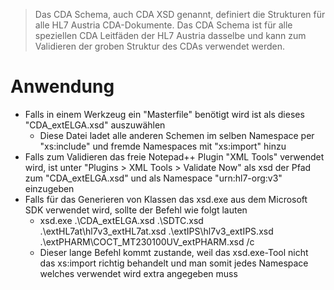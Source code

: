 > Das CDA Schema, auch CDA XSD genannt, definiert die Strukturen für alle HL7 Austria CDA-Dokumente. Das CDA Schema ist für alle speziellen CDA Leitfäden der HL7 Austria dasselbe und kann zum Validieren der groben Struktur des CDAs verwendet werden.

# Anwendung
- Falls in einem Werkzeug ein "Masterfile" benötigt wird ist als dieses "CDA_extELGA.xsd" auszuwählen
  - Diese Datei ladet alle anderen Schemen im selben Namespace per "xs:include" und fremde Namespaces mit "xs:import" hinzu
- Falls zum Validieren das freie Notepad++ Plugin "XML Tools" verwendet wird, ist unter "Plugins > XML Tools > Validate Now" als xsd der Pfad zum "CDA_extELGA.xsd" und als Namespace "urn:hl7-org:v3" einzugeben
- Falls für das Generieren von Klassen das xsd.exe aus dem Microsoft SDK verwendet wird, sollte der Befehl wie folgt lauten
  - xsd.exe .\CDA_extELGA.xsd .\SDTC.xsd .\extHL7at\hl7v3_extHL7at.xsd .\extIPS\hl7v3_extIPS.xsd .\extPHARM\COCT_MT230100UV_extPHARM.xsd /c
  - Dieser lange Befehl kommt zustande, weil das xsd.exe-Tool nicht das xs:import richtig behandelt und man somit jedes Namespace welches verwendet wird extra angegeben muss